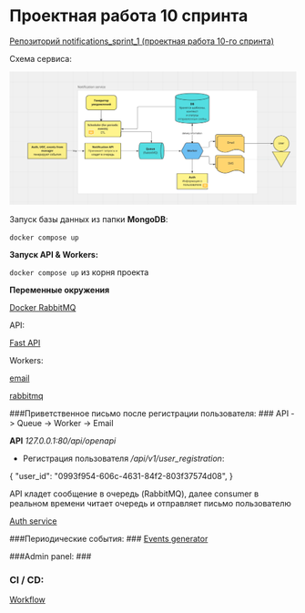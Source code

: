 # Проектная работа 10 спринта

[Репозиторий notifications_sprint_1 (проектная работа 10-го спринта)](https://github.com/NataliaLaktyushkina/notifications_sprint_1)

Схема сервиса:

![scheme](/scheme/Notification%20scheme.png)


Запуск базы данных из папки **MongoDB**:

`docker compose up`

**Запуск API & Workers:**

`docker compose up` из корня проекта

**Переменные окружения**

[Docker RabbitMQ](/.env.example)

API:

[Fast API](/fast_api/src/core/.env.example)

Workers:

[email](/workers/src/settings/email/.env.example)

[rabbitmq](/workers/src/settings/rabbitmq/.env.example)

###Приветственное письмо после регистрации пользователя: ###
API -> Queue -> Worker -> Email

**API** *127.0.0.1:80/api/openapi*

- Регистрация пользователя */api/v1/user_registration*:

{
   "user_id": "0993f954-606c-4631-84f2-803f37574d08",
}

API кладет сообщение в очередь (RabbitMQ),
далее consumer в реальном времени читает очередь и отправляет письмо пользователю

[Auth service]()

###Периодические события: ###
[Events generator](workers/src/events_generator/generator.py)


###Admin panel: ###


### CI / CD: ###
[Workflow](.github/workflows/python.yml)
